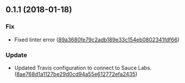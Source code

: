 <a name="0.1.1"></a>
## 0.1.1 (2018-01-18)


### Fix

* Fixed linter error ([89a3680fe79c2adb189e33c154eb0802341fdf66](https://github.com/advanced-rest-client/themes-panel/commit/89a3680fe79c2adb189e33c154eb0802341fdf66))

### Update

* Updated Travis configuration to connect to Sauce Labs. ([8ae768d1a1127be29d0cd94a55e612772efa2435](https://github.com/advanced-rest-client/themes-panel/commit/8ae768d1a1127be29d0cd94a55e612772efa2435))



